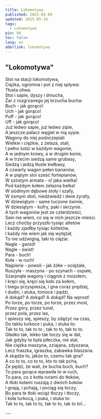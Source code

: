 ```yaml
---
title: Lokomotywa
published: 2025-05-09
updated: 2025-05-24
tags:
  - Lokomotywa
pin: 98
toc: false
lang: en
abbrlink: lokomotywa
---
```



## "Lokomotywa"

<p class="has-line-data" data-line-start="0" data-line-end="62">Stoi na stacji lokomotywa,<br>
Ciężka, ogromna i pot z niej spływa:<br>
Tłusta oliwa.<br>
Stoi i sapie, dyszy i dmucha,<br>
Żar z rozgrzanego jej brzucha bucha:<br>
Buch - jak gorąco!<br>
Uch - jak gorąco!<br>
Puff - jak gorąco!<br>
Uff - jak gorąco!<br>
Już ledwo sapie, już ledwo zipie,<br>
A jeszcze palacz węgiel w nią sypie.<br>
Wagony do niej podoczepiali<br>
Wielkie i ciężkie, z żelaza, stali,<br>
I pełno ludzi w każdym wagonie,<br>
A w jednym krowy, a w drugim konie,<br>
A w trzecim siedzą same grubasy,<br>
Siedzą i jedzą tłuste kiełbasy,<br>
A czwarty wagon pełen bananów,<br>
A w piątym stoi sześć fortepianów,<br>
W szóstym armata - o! jaka wielka!<br>
Pod każdym kołem żelazna belka!<br>
W siódmym dębowe stoły i szafy,<br>
W ósmym słoń, niedźwiedź i dwie żyrafy,<br>
W dziewiątym - same tuczone świnie,<br>
W dziesiątym - kufry, paki i skrzynie.<br>
A tych wagonów jest ze czterdzieści,<br>
Sam nie wiem, co się w nich jeszcze mieści.<br>
Lecz choćby przyszło tysiąc atletów<br>
I każdy zjadłby tysiąc kotletów,<br>
I każdy nie wiem jak się wytężał,<br>
To nie udźwigną, taki to ciężar.<br>
Nagle - gwizd!<br>
Nagle - świst!<br>
Para - buch!<br>
Koła - w ruch!<br>
Najpierw - powoli - jak żółw – ociężale,<br>
Ruszyła - maszyna - po szynach - ospale,<br>
Szarpnęła wagony i ciągnie z mozołem,<br>
I kręci się, kręci się koło za kołem,<br>
I biegu przyspiesza, i gna coraz prędzej,<br>
I dudni, i stuka, łomoce i pędzi,<br>
A dokąd? A dokąd? A dokąd? Na wprost!<br>
Po torze, po torze, po torze, przez most,<br>
Przez góry, przez tunel,<br>
przez pola, przez las,<br>
I spieszy się, spieszy, by zdążyć na czas,<br>
Do taktu turkoce i puka, i stuka to:<br>
Tak to to, tak to to , tak to to, tak to to.<br>
Gładko tak, lekko tak toczy się w dal,<br>
Jak gdyby to była piłeczka, nie stal,<br>
Nie ciężka maszyna, zziajana, zdyszana,<br>
Lecz fraszka, igraszka, zabawka blaszana.<br>
A skądże to, jakże to, czemu tak gna?<br>
A co to to, co to to, kto to tak pcha,<br>
Że pędzi, że wali, że bucha buch, buch?<br>
To para gorąca wprawiła to w ruch,<br>
To para, co z kotła rurami do tłoków,<br>
A tłoki kołami ruszają z dwóch boków<br>
I gnają, i pchają, i pociąg się toczy,<br>
Bo para te tłoki wciąż tłoczy i tłoczy,<br>
I koła turkocą, i puka, i stuka to:<br>
Tak to to, tak to to, tak to to, tak to to!…</p>
---

